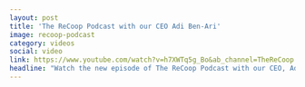 ```yaml
---
layout: post
title: 'The ReCoop Podcast with our CEO Adi Ben-Ari'
image: recoop-podcast
category: videos
social: video
link: https://www.youtube.com/watch?v=h7XWTq5g_Bo&ab_channel=TheReCoop
headline: "Watch the new episode of The ReCoop Podcast with our CEO, Adi Ben-Ari, discussing the London Bridge, Silent Data, Algorand State Proofs, data privacy, layer 1's and 2's, a multi-chain future, and a lot more with Cooper Daniels."
---
```

